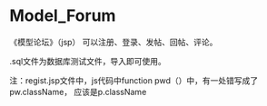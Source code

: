 # Model_Forum
《模型论坛》（jsp）
可以注册、登录、发帖、回帖、评论。

.sql文件为数据库测试文件，导入即可使用。

注：regist.jsp文件中，js代码中function pwd（）中，有一处错写成了 pw.className， 应该是p.className
